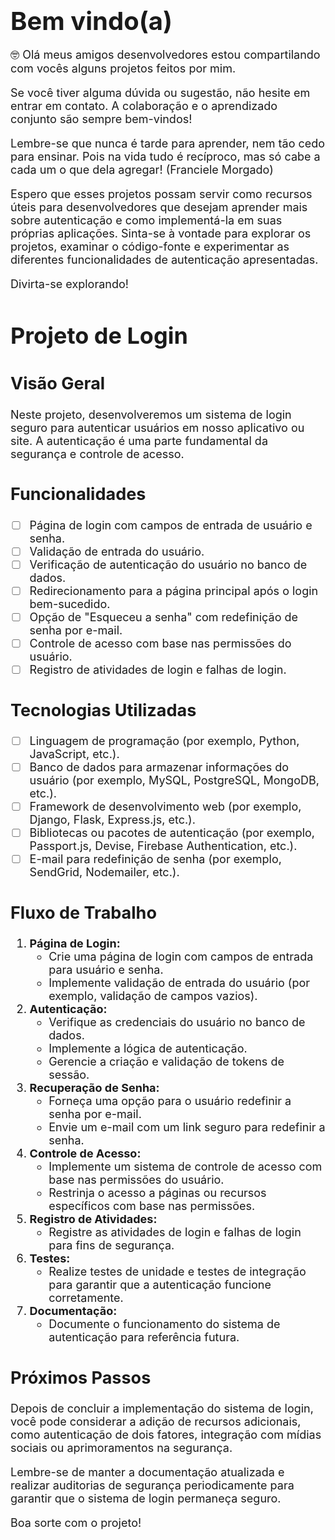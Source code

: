# <span style="font-size: 40px "> Bem vindo(a) </span>

<span style="font-size:18px">
🤓 Olá meus amigos desenvolvedores estou compartilando com vocês alguns projetos feitos por mim. 

Se você tiver alguma dúvida ou sugestão, não hesite em entrar em contato. A colaboração e o aprendizado conjunto são sempre bem-vindos!

Lembre-se que nunca é tarde para aprender, nem tão cedo para ensinar. Pois na vida tudo é recíproco, mas só cabe a cada um o que dela agregar! (Franciele Morgado)

Espero que esses projetos possam servir como recursos úteis para desenvolvedores que desejam aprender mais sobre autenticação e como implementá-la em suas próprias aplicações. Sinta-se à vontade para explorar os projetos, examinar o código-fonte e experimentar as diferentes funcionalidades de autenticação apresentadas.

Divirta-se explorando!
</span>

# Projeto de Login

## Visão Geral

Neste projeto, desenvolveremos um sistema de login seguro para autenticar usuários em nosso aplicativo ou site. A autenticação é uma parte fundamental da segurança e controle de acesso.

## Funcionalidades

- [ ] Página de login com campos de entrada de usuário e senha.
- [ ] Validação de entrada do usuário.
- [ ] Verificação de autenticação do usuário no banco de dados.
- [ ] Redirecionamento para a página principal após o login bem-sucedido.
- [ ] Opção de "Esqueceu a senha" com redefinição de senha por e-mail.
- [ ] Controle de acesso com base nas permissões do usuário.
- [ ] Registro de atividades de login e falhas de login.

## Tecnologias Utilizadas

- [ ] Linguagem de programação (por exemplo, Python, JavaScript, etc.).
- [ ] Banco de dados para armazenar informações do usuário (por exemplo, MySQL, PostgreSQL, MongoDB, etc.).
- [ ] Framework de desenvolvimento web (por exemplo, Django, Flask, Express.js, etc.).
- [ ] Bibliotecas ou pacotes de autenticação (por exemplo, Passport.js, Devise, Firebase Authentication, etc.).
- [ ] E-mail para redefinição de senha (por exemplo, SendGrid, Nodemailer, etc.).

## Fluxo de Trabalho

1. **Página de Login:**
    - Crie uma página de login com campos de entrada para usuário e senha.
    - Implemente validação de entrada do usuário (por exemplo, validação de campos vazios).
2. **Autenticação:**
    - Verifique as credenciais do usuário no banco de dados.
    - Implemente a lógica de autenticação.
    - Gerencie a criação e validação de tokens de sessão.
3. **Recuperação de Senha:**
    - Forneça uma opção para o usuário redefinir a senha por e-mail.
    - Envie um e-mail com um link seguro para redefinir a senha.
4. **Controle de Acesso:**
    - Implemente um sistema de controle de acesso com base nas permissões do usuário.
    - Restrinja o acesso a páginas ou recursos específicos com base nas permissões.
5. **Registro de Atividades:**
    - Registre as atividades de login e falhas de login para fins de segurança.
6. **Testes:**
    - Realize testes de unidade e testes de integração para garantir que a autenticação funcione corretamente.
7. **Documentação:**
    - Documente o funcionamento do sistema de autenticação para referência futura.

## Próximos Passos

Depois de concluir a implementação do sistema de login, você pode considerar a adição de recursos adicionais, como autenticação de dois fatores, integração com mídias sociais ou aprimoramentos na segurança.

Lembre-se de manter a documentação atualizada e realizar auditorias de segurança periodicamente para garantir que o sistema de login permaneça seguro.

Boa sorte com o projeto!
